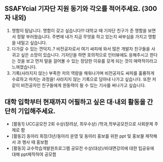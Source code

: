 ## SSAFYcial 기자단 지원 동기와 각오를 적어주세요. (300자 내외)

1. 명함이 탐납니다. 명함이 갖고 싶습니다!!!
 대학교 때 기자단 친구가 준 명함을 보면서 정말 부러웠습니다. 주변에 내가 지금 무엇을 하고 있는지 싸부심을 가지고 명함을 내밀고 싶습니다. 
2. 다가갈 수 있는 껀덕지..?
 비전공자로서 여기 싸피에 와서 많은 개발자 친구들을 사귀고 싶은 소망이 있습니다. 기자단을 하면 호의적으로 인터뷰에도 응해주시고 한다는 것을 보고 먼저 말을 걸어볼 수 있는 정당한 이유를 갖게 되는 것이 매력적이라고 느껴졌습니다.
3. 기록(사라지지 않는)
 부족한 저의 역량을 채워나가며 비전공자도 싸피를 훌륭하게 수료하고 마치는 과정을!
사라지지 않는 기록으로 담아내 나가고 싶습니다. 또한 저같이 비전공자인 친구들에게 원동력이 될 수 있는 기사를 써나가고 싶습니다.

 ## 대학 입학부터 현재까지 어필하고 싶은 대·내외 활동을 간단히 기입해주세요.
- [활동1] UCC공모전 2회 수상(장려상, 최우수상) /학과,학부공모전으로 사회문제 주제로 함
- [활동2] 동아리 회장/3년/동아리 운영 및 동아리 홍보를 위한 ppt 및 홍보물 제작해서 과 행사 때 홍보함
- [활동3] 교수학습개발원프로그램 공모전 수상(대상)/비대면강의에 대한 팁공유에 대해 ppt제작하여 공모함